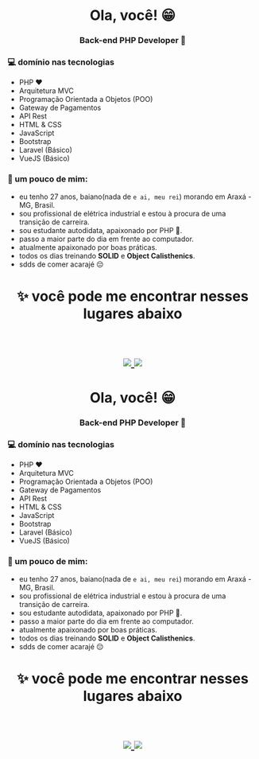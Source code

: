 <h1 align="center">  Ola, você! 😁 </h1>
<h3 align="center"> Back-end PHP Developer 🐘</h3>

### 💻 domínio nas tecnologias
- PHP ❤
- Arquitetura MVC
- Programação Orientada a Objetos (POO)
- Gateway de Pagamentos
- API Rest 
- HTML & CSS
- JavaScript
- Bootstrap
- Laravel (Básico)
- VueJS (Básico)

### 🤔 um pouco de mim:
- eu tenho 27 anos, baiano(nada de `e ai, meu rei`) morando em Araxá - MG, Brasil.
- sou profissional de elétrica industrial e estou à procura de uma transição de carreira.
- sou estudante autodidata, apaixonado por PHP 🐘.
- passo a maior parte do dia em frente ao computador.
- atualmente apaixonado por boas práticas.
- todos os dias treinando **SOLID** e **Object Calisthenics**.
- sdds de comer acarajé 😔 



<h1 align="center">
✨ você pode me encontrar nesses lugares abaixo 
  
  <p align="center"><br/>
   <a href="https://www.linkedin.com/in/lailson-dev/">
    <img src="https://img.shields.io/badge/linkedin-lailson-blue">
  </a>
  
  <a href="https://www.instagram.com/lailsondev/">
    <img src="https://img.shields.io/badge/instagram-lailson-orange">
  </a>
</p>
</h1>
<h1 align="center">  Ola, você! 😁 </h1>
<h3 align="center"> Back-end PHP Developer 🐘</h3>

### 💻 domínio nas tecnologias
- PHP ❤
- Arquitetura MVC
- Programação Orientada a Objetos (POO)
- Gateway de Pagamentos
- API Rest 
- HTML & CSS
- JavaScript
- Bootstrap
- Laravel (Básico)
- VueJS (Básico)

### 🤔 um pouco de mim:
- eu tenho 27 anos, baiano(nada de `e ai, meu rei`) morando em Araxá - MG, Brasil.
- sou profissional de elétrica industrial e estou à procura de uma transição de carreira.
- sou estudante autodidata, apaixonado por PHP 🐘.
- passo a maior parte do dia em frente ao computador.
- atualmente apaixonado por boas práticas.
- todos os dias treinando **SOLID** e **Object Calisthenics**.
- sdds de comer acarajé 😔 



<h1 align="center">
✨ você pode me encontrar nesses lugares abaixo 
  
  <p align="center"><br/>
   <a href="https://www.linkedin.com/in/lailson-dev/">
    <img src="https://img.shields.io/badge/linkedin-lailson-blue">
  </a>
  
  <a href="https://www.instagram.com/lailsondev/">
    <img src="https://img.shields.io/badge/instagram-lailson-orange">
  </a>
</p>
</h1>
